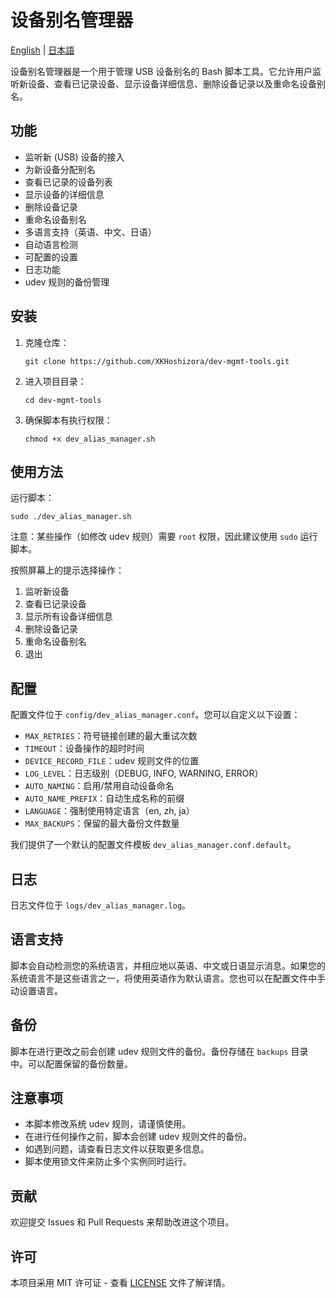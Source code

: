 # 设备别名管理器

[English](README.md) | [日本語](README_ja.md)

设备别名管理器是一个用于管理 USB 设备别名的 Bash 脚本工具。它允许用户监听新设备、查看已记录设备、显示设备详细信息、删除设备记录以及重命名设备别名。

## 功能

- 监听新 (USB) 设备的接入
- 为新设备分配别名
- 查看已记录的设备列表
- 显示设备的详细信息
- 删除设备记录
- 重命名设备别名
- 多语言支持（英语、中文、日语）
- 自动语言检测
- 可配置的设置
- 日志功能
- udev 规则的备份管理

## 安装

1. 克隆仓库：
   ```
   git clone https://github.com/XKHoshizora/dev-mgmt-tools.git
   ```
2. 进入项目目录：
   ```
   cd dev-mgmt-tools
   ```
3. 确保脚本有执行权限：
   ```
   chmod +x dev_alias_manager.sh
   ```

## 使用方法

运行脚本：

```
sudo ./dev_alias_manager.sh
```

注意：某些操作（如修改 udev 规则）需要  `root`  权限，因此建议使用 `sudo` 运行脚本。

按照屏幕上的提示选择操作：

1. 监听新设备
2. 查看已记录设备
3. 显示所有设备详细信息
4. 删除设备记录
5. 重命名设备别名
6. 退出

## 配置

配置文件位于 `config/dev_alias_manager.conf`。您可以自定义以下设置：

- `MAX_RETRIES`：符号链接创建的最大重试次数
- `TIMEOUT`：设备操作的超时时间
- `DEVICE_RECORD_FILE`：udev 规则文件的位置
- `LOG_LEVEL`：日志级别（DEBUG, INFO, WARNING, ERROR）
- `AUTO_NAMING`：启用/禁用自动设备命名
- `AUTO_NAME_PREFIX`：自动生成名称的前缀
- `LANGUAGE`：强制使用特定语言（en, zh, ja）
- `MAX_BACKUPS`：保留的最大备份文件数量

我们提供了一个默认的配置文件模板 `dev_alias_manager.conf.default`。

## 日志

日志文件位于 `logs/dev_alias_manager.log`。

## 语言支持

脚本会自动检测您的系统语言，并相应地以英语、中文或日语显示消息。如果您的系统语言不是这些语言之一，将使用英语作为默认语言。您也可以在配置文件中手动设置语言。

## 备份

脚本在进行更改之前会创建 udev 规则文件的备份。备份存储在 `backups` 目录中。可以配置保留的备份数量。

## 注意事项

- 本脚本修改系统 udev 规则，请谨慎使用。
- 在进行任何操作之前，脚本会创建 udev 规则文件的备份。
- 如遇到问题，请查看日志文件以获取更多信息。
- 脚本使用锁文件来防止多个实例同时运行。

## 贡献

欢迎提交 Issues 和 Pull Requests 来帮助改进这个项目。

## 许可

本项目采用 MIT 许可证 - 查看 [LICENSE](LICENSE) 文件了解详情。